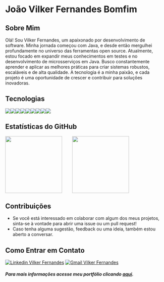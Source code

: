 # João Vilker Fernandes Bomfim

## Sobre Mim
 Olá! Sou Vilker Fernandes, um apaixonado por desenvolvimento de software. Minha jornada começou com Java, e desde então mergulhei profundamente no universo das ferramentas open source. Atualmente, estou focado em expandir meus conhecimentos em testes e no desenvolvimento de microsserviços em Java. Busco constantemente aprender e aplicar as melhores práticas para criar sistemas robustos, escaláveis e de alta qualidade. A tecnologia é a minha paixão, e cada projeto é uma oportunidade de crescer e contribuir para soluções inovadoras.

## Tecnologias
<div style="display: flex">
  <img src="https://img.shields.io/badge/java-%23ED8B00.svg?style=for-the-badge&logo=openjdk" />
  <img src="https://img.shields.io/badge/spring-%236DB33F.svg?style=for-the-badge&logo=spring&logoColor=white" />
  <img src="https://img.shields.io/badge/postgresql-4169e1?style=for-the-badge&logo=postgresql&logoColor=white" />
  <img src="https://img.shields.io/badge/html5-%23E34F26.svg?style=for-the-badge&logo=html5&logoColor=white" />
  <img src="https://img.shields.io/badge/css3-%231572B6.svg?style=for-the-badge&logo=css3&logoColor=white" />
  <img src="https://img.shields.io/badge/mysql-%2300f.svg?style=for-the-badge&logo=mysql&logoColor=white" />
  <img src="https://img.shields.io/badge/typescript-%23007ACC.svg?style=for-the-badge&logo=typescript&logoColor=white" />
  <img src="https://img.shields.io/badge/javascript-%23323330.svg?style=for-the-badge&logo=javascript&logoColor=%23F7DF1E" />
  <img src="https://img.shields.io/badge/node.js-6DA55F?style=for-the-badge&logo=node.js&logoColor=white" />
</div>

## Estatísticas do GitHub
<div style="display: flex;">
  <img style="margin-right: 2rem;" height="180em"src="https://github-readme-stats.vercel.app/api?username=matheusfilipe21&show_icons=true&theme=transparent">

  <img height="180em" src="https://github-readme-stats.vercel.app/api/top-langs/?username=vilkkk&layout=compact">
</div>

## Contribuições
- Se você está interessado em colaborar com algum dos meus projetos, sinta-se à vontade para abrir uma issue ou um pull request!
- Caso tenha alguma sugestão, feedback ou uma ideia, também estou aberto a conversar.

## Como Entrar em Contato
<a href="https://www.linkedin.com/in/vilker-fernandes-5875a12bb/" target="_blank" title="Linkedin Vilker Fernandes"><img src="https://img.shields.io/badge/- Vilker Fernandes-blue?style=flat-square&logo=Linkedin&logoColor=white&link=https://www.linkedin.com/in/vilker-fernandes-5875a12bb/" alt="Linkedin Vilker Fernandes"/></a> [![Gmail Vilker Fernandes](https://img.shields.io/badge/-vilkerfernandes@gmail.com-c14438?style=flat-square&logo=Gmail&logoColor=white&link=mailto:vilkerfernandes@gmail.com)](mailto:vilkerfernandes@gmail.com "Gmail Vilker Fernandes")

##### Para mais informações acesse meu portfólio clicando [aqui]("aqui").
